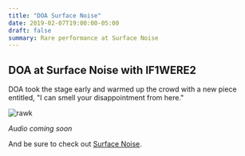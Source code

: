 ```yaml
---
title: "DOA Surface Noise"
date: 2019-02-07T19:00:00-05:00
draft: false
summary: Rare performance at Surface Noise
---
```


## DOA at Surface Noise with IF1WERE2

DOA took the stage early and warmed up the crowd with a new piece entitled, "I
can smell your disappointment from here."

![rawk](/img/doa-at-surfacenoise-20190207.jpg)

_Audio coming soon_

And be sure to check out [Surface Noise](http://surfacenoiselouisville.com).
